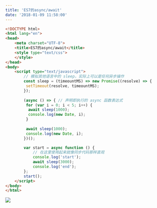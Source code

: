 ```yaml
---
title: 'ES7的async/await'
date: '2018-01-09 11:58:00'
---   
```

```html
<!DOCTYPE html>      
<html lang="en">      
<head>      
    <meta charset="UTF-8">      
    <title>ES7的async/await</title>    
    <style type="text/css">
    </style>     
</head>      
<body>
	<script type="text/javascript">
		// 模拟其他语言中的 sleep，实际上可以是任何异步操作
		const sleep = (timeountMS) => new Promise((resolve) => {
		 setTimeout(resolve, timeountMS);
		});
		 
		(async () => { // 声明即执行的 async 函数表达式
		 for (var i = 0; i < 5; i++) {
		  await sleep(1000);
		  console.log(new Date, i);
		 }
		 
		 await sleep(1000);
		 console.log(new Date, i);
		})();

		var start = async function () {
		    // 在这里使用起来就像同步代码那样直观
		    console.log('start');
		    await sleep(3000);
		    console.log('end');
		};
		start();
	</script>
</body>      
</html> 
```
  
![](https://img-blog.csdn.net/20180109115731568?watermark/2/text/aHR0cDovL2Jsb2cuY3Nkbi5uZXQveHV0b25nYmFv/font/5a6L5L2T/fontsize/400/fill/I0JBQkFCMA/dissolve/70/gravity/SouthEast)